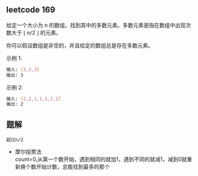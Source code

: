 ## leetcode 169

给定一个大小为 n 的数组，找到其中的多数元素。多数元素是指在数组中出现次数大于 ⌊ n/2 ⌋ 的元素。

你可以假设数组是非空的，并且给定的数组总是存在多数元素。

示例 1:
```bash
输入: [3,2,3]
输出: 3
```
示例 2:
```bash
输入: [2,2,1,1,1,2,2]
输出: 2
```

## 题解
	超过n/2
- 摩尔投票法  
	count=0,从第一个数开始，遇到相同的就加1，遇到不同的就减1，减到0就重新换个数开始计数，总能找到最多的那个
